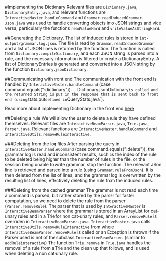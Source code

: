 #Implementing the Dictionary
Relevant files are `Dictionary.java`, `DictionaryEntry.java`, and relevant functions are `InteractiveMaster.handleCommand` and `Grammar.readInducedGrammar`.
`Json.java` was used to handle converting objects into JSON strings and vice versa, particularly the functions `readValueHard` and `writeValueAsStringHard`.

##Generating the Dictionary. 
The list of induced rules is stored in `int-output/grammar.log.json`. The file is read by `Grammar.readInducedGrammar` and a list of JSON lines is returned by the function. 
The function is called from `Dictionary.compileDictionary`, and each JSON string is parsed into a rule, and the necessary information is filtered to create a DictionaryEntry. 
A list of DictionaryEntries is generated and converted into a JSON string by the function `Dictionary.jsonDictionary`.

##Communicating with front end
The communication with the front end is handled by `InteractiveMaster.handleCommand` (case command.equals(":dictionary"))`. 
`Dictionary.jsonDictionary` is called and the returned String is put in the response that is sent back to front end (using `stats.put` defined in `QueryStats.java`). 

Read more about implementing Dictionary in the front end [here](https://github.com/akshalaniche/flipper/blob/master/documentation/explanations/DictionaryFrontEnd.md) 

##Deleting a rule
We will allow the user to delete a rule they have defined themselves. 
Relevant files are `InteractiveBeamParser.java`, `Trie.java`, `Parser.java`. Relevant functions are `InteractiveMaster.handleCommand` and `InteractiveUtils.removeRuleInteractive`.

###Deleting from the log files
After parsing the query in `InteractiveMaster.handleCommand` (case command.equals(":delete")), the grammar log is read and inconsistent results, such as the index of the rule to be deleted being higher than the number of rules in the file, or the session being unable to write grammar, stop the function.
The relevant JSon line is retrieved and parsed into a rule (using `Grammar.ruleFromJson`).
It is then deleted from the list of lines, and the grammar log is overwritten by the resulting list of lines, effectively deleting the rule from the induced rules.

###Deleting from the cached grammar
The grammar is not read each time a command is parsed, but rather stored by the parser for faster computation, so we need to delete the rule from the parser (`Parser.removeRule`).
The parser that is used by `InteractiveMaster` is `InteractiveBeamParser` where the grammar is stored in an ArrayList for cat-unary rules and in a Trie for non cat-unary rules, and `Parser.removeRule` is overriden in `InteractiveBeamParser.java`.
`InteractiveMaster.java` calls `InteractiveUtils.removeRuleInteractive` from where `InteractiveBeamParser.removeRule` is called or an Exception is thrown if the Parser used is not of the subclass `InteractiveBeamParser`. (similar to `addRuleinteractive`)
The function `Trie.remove` in `Trie.java` handles the removal of a rule from a Trie and the clean up that follows, and is used when deleting a non cat-unary rule.

